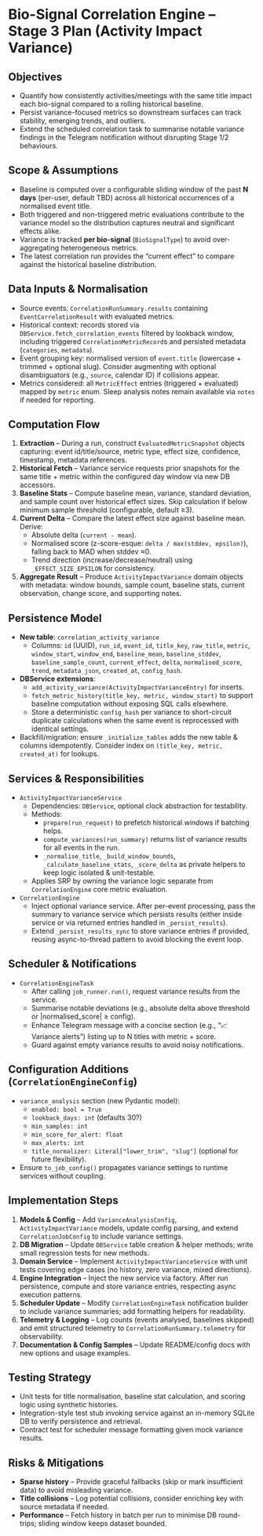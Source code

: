 # Bio-Signal Correlation Engine – Stage 3 Plan (Activity Impact Variance)

## Objectives
- Quantify how consistently activities/meetings with the same title impact each bio-signal compared to a rolling historical baseline.
- Persist variance-focused metrics so downstream surfaces can track stability, emerging trends, and outliers.
- Extend the scheduled correlation task to summarise notable variance findings in the Telegram notification without disrupting Stage 1/2 behaviours.

## Scope & Assumptions
- Baseline is computed over a configurable sliding window of the past **N days** (per-user, default TBD) across all historical occurrences of a normalised event title.
- Both triggered and non-triggered metric evaluations contribute to the variance model so the distribution captures neutral and significant effects alike.
- Variance is tracked **per bio-signal** (`BioSignalType`) to avoid over-aggregating heterogeneous metrics.
- The latest correlation run provides the “current effect” to compare against the historical baseline distribution.

## Data Inputs & Normalisation
- Source events: `CorrelationRunSummary.results` containing `EventCorrelationResult` with evaluated metrics.
- Historical context: records stored via `DBService.fetch_correlation_events` filtered by lookback window, including triggered `CorrelationMetricRecord`s and persisted metadata (`categories`, `metadata`).
- Event grouping key: normalised version of `event.title` (lowercase + trimmed + optional slug). Consider augmenting with optional disambiguators (e.g., `source`, calendar ID) if collisions appear.
- Metrics considered: all `MetricEffect` entries (triggered + evaluated) mapped by `metric` enum. Sleep analysis notes remain available via `notes` if needed for reporting.

## Computation Flow
1. **Extraction** – During a run, construct `EvaluatedMetricSnapshot` objects capturing: event id/title/source, metric type, effect size, confidence, timestamp, metadata references.
2. **Historical Fetch** – Variance service requests prior snapshots for the same title + metric within the configured day window via new DB accessors.
3. **Baseline Stats** – Compute baseline mean, variance, standard deviation, and sample count over historical effect sizes. Skip calculation if below minimum sample threshold (configurable, default ≥3).
4. **Current Delta** – Compare the latest effect size against baseline mean. Derive:
   - Absolute delta (`current - mean`).
   - Normalised score (z-score-esque: `delta / max(stddev, epsilon)`), falling back to MAD when stddev ≈0.
   - Trend direction (increase/decrease/neutral) using `_EFFECT_SIZE_EPSILON` for consistency.
5. **Aggregate Result** – Produce `ActivityImpactVariance` domain objects with metadata: window bounds, sample count, baseline stats, current observation, change score, and supporting notes.

## Persistence Model
- **New table**: `correlation_activity_variance`
  - Columns: `id` (UUID), `run_id`, `event_id`, `title_key`, `raw_title`, `metric`, `window_start`, `window_end`, `baseline_mean`, `baseline_stddev`, `baseline_sample_count`, `current_effect`, `delta`, `normalised_score`, `trend`, `metadata_json`, `created_at`, `config_hash`.
- **DBService extensions**:
  - `add_activity_variance(ActivityImpactVarianceEntry)` for inserts.
  - `fetch_metric_history(title_key, metric, window_start)` to support baseline computation without exposing SQL calls elsewhere.
  - Store a deterministic `config_hash` per variance to short-circuit duplicate calculations when the same event is reprocessed with identical settings.
- Backfill/migration: ensure `_initialize_tables` adds the new table & columns idempotently. Consider index on `(title_key, metric, created_at)` for lookups.

## Services & Responsibilities
- `ActivityImpactVarianceService`
  - Dependencies: `DBService`, optional clock abstraction for testability.
  - Methods:
    - `prepare(run_request)` to prefetch historical windows if batching helps.
    - `compute_variances(run_summary)` returns list of variance results for all events in the run.
    - `_normalise_title`, `_build_window_bounds`, `_calculate_baseline_stats`, `_score_delta` as private helpers to keep logic isolated & unit-testable.
  - Applies SRP by owning the variance logic separate from `CorrelationEngine` core metric evaluation.
- `CorrelationEngine`
  - Inject optional variance service. After per-event processing, pass the summary to variance service which persists results (either inside service or via returned entries handled in `_persist_results`).
  - Extend `_persist_results_sync` to store variance entries if provided, reusing async-to-thread pattern to avoid blocking the event loop.

## Scheduler & Notifications
- `CorrelationEngineTask`
  - After calling `job_runner.run()`, request variance results from the service.
  - Summarise notable deviations (e.g., absolute delta above threshold or |normalised_score| ≥ config).
  - Enhance Telegram message with a concise section (e.g., “📈 Variance alerts”) listing up to N titles with metric + score.
  - Guard against empty variance results to avoid noisy notifications.

## Configuration Additions (`CorrelationEngineConfig`)
- `variance_analysis` section (new Pydantic model):
  - `enabled: bool = True`
  - `lookback_days: int` (defaults 30?)
  - `min_samples: int`
  - `min_score_for_alert: float`
  - `max_alerts: int`
  - `title_normalizer: Literal["lower_trim", "slug"]` (optional for future flexibility).
- Ensure `to_job_config()` propagates variance settings to runtime services without coupling.

## Implementation Steps
1. **Models & Config** – Add `VarianceAnalysisConfig`, `ActivityImpactVariance` models, update config parsing, and extend `CorrelationJobConfig` to include variance settings.
2. **DB Migration** – Update `DBService` table creation & helper methods; write small regression tests for new methods.
3. **Domain Service** – Implement `ActivityImpactVarianceService` with unit tests covering edge cases (no history, zero variance, mixed directions).
4. **Engine Integration** – Inject the new service via factory. After run persistence, compute and store variance entries, respecting async execution patterns.
5. **Scheduler Update** – Modify `CorrelationEngineTask` notification builder to include variance summaries; add formatting helpers for readability.
6. **Telemetry & Logging** – Log counts (events analysed, baselines skipped) and emit structured telemetry to `CorrelationRunSummary.telemetry` for observability.
7. **Documentation & Config Samples** – Update README/config docs with new options and usage examples.

## Testing Strategy
- Unit tests for title normalisation, baseline stat calculation, and scoring logic using synthetic histories.
- Integration-style test stub invoking service against an in-memory SQLite DB to verify persistence and retrieval.
- Contract test for scheduler message formatting given mock variance results.

## Risks & Mitigations
- **Sparse history** – Provide graceful fallbacks (skip or mark insufficient data) to avoid misleading variance.
- **Title collisions** – Log potential collisions, consider enriching key with source metadata if needed.
- **Performance** – Fetch history in batch per run to minimise DB round-trips; sliding window keeps dataset bounded.
